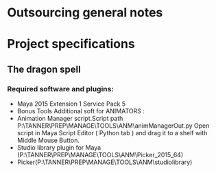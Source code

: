 # Outsourcing general notes

# Project specifications
## The dragon spell
### Required software and plugins:
- Maya 2015 Extension 1 Service Pack 5
- Bonus Tools
Additional soft for ANIMATORS :
- Animation Manager script.Script path P:\TANNER\PREP\MANAGE\TOOLS\ANM\animManagerOut.py Open script in Maya Script Editor ( Python tab ) and drag it to a shelf with Middle Mouse Button. 
- Studio library plugin for Maya (P:\TANNER\PREP\MANAGE\TOOLS\ANM\Picker_2015_64\)
- Picker(P:\TANNER\PREP\MANAGE\TOOLS\ANM\studiolibrary\)